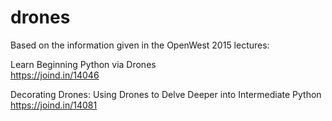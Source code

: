 # drones

Based on the information given in the OpenWest 2015 lectures:

Learn Beginning Python via Drones  
https://joind.in/14046

Decorating Drones: Using Drones to Delve Deeper into Intermediate Python  
https://joind.in/14081

